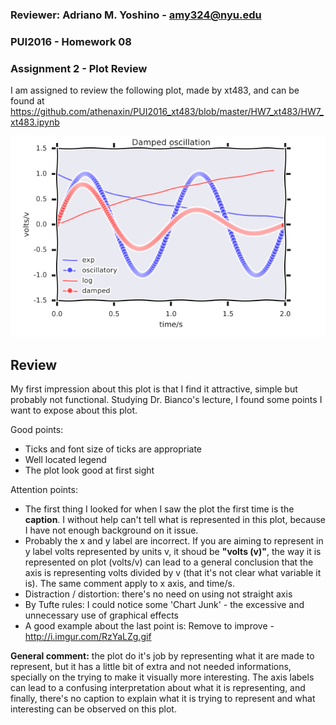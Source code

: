 ### Reviewer: Adriano M. Yoshino - amy324@nyu.edu

### PUI2016 - Homework 08 

### Assignment 2 - Plot Review

I am assigned to review the following plot, made by xt483, and can be found at https://github.com/athenaxin/PUI2016_xt483/blob/master/HW7_xt483/HW7_xt483.ipynb

![xt483_plot - amy324](xt483_plot_review.PNG)

## Review

My first impression about this plot is that I find it attractive, simple but probably not functional. Studying Dr. Bianco's lecture, I found some points I want to expose about this plot.

Good points:
- Ticks and font size of ticks are appropriate
- Well located legend
- The plot look good at first sight

Attention points:
- The first thing I looked for when I saw the plot the first time is the **caption**. I without help can't tell what is represented in this plot, because I have not enough background on it issue.
- Probably the x and y label are incorrect. If you are aiming to represent in y label volts represented by units v, it shoud be **"volts (v)"**, the way it is represented on plot (volts/v) can lead to a general conclusion that the axis is representing volts divided by v (that it's not clear what variable it is). The same comment apply to x axis, and time/s.
- Distraction / distortion: there's no need on using not straight axis
- By Tufte rules: I could notice some 'Chart Junk' - the excessive and unnecessary use of graphical effects
- A good example about the last point is: Remove to improve - http://i.imgur.com/RzYaLZg.gif

**General comment:** the plot do it's job by representing what it are made to represent, but it has a little bit of extra and not needed informations, specially on the trying to make it visually more interesting. The axis labels can lead to a confusing interpretation about what it is representing, and finally, there's no caption to explain what it is trying to represent and what interesting can be observed on this plot. 
